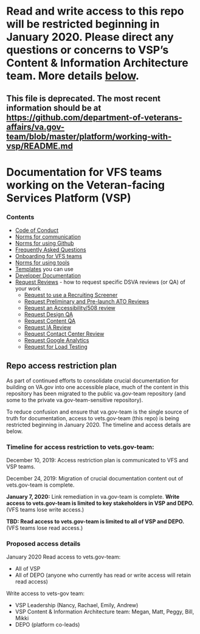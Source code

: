 # Read and write access to this repo will be restricted beginning in January 2020. Please direct any questions or concerns to VSP’s Content & Information Architecture team. More details [below](#repo-access-restriction-plan).

## This file is deprecated. The most recent information should be at https://github.com/department-of-veterans-affairs/va.gov-team/blob/master/platform/working-with-vsp/README.md

# Documentation for VFS teams working on the Veteran-facing Services Platform (VSP)

### Contents
* [Code of Conduct](code-of-conduct.md)
* [Norms for communication](Norms/norms-communication.md)
* [Norms for using Github](Norms/Github/README.md)
* [Frequently Asked Questions](faqs.md)
* [Onboarding for VFS teams](Onboarding)
* [Norms for using tools](Norms/norms-tools.md)
* [Templates](Templates) you can use
* [Developer Documentation](DeveloperDocs)
* [Request Reviews](Request-Reviews) - how to request specific DSVA reviews (or QA) of your work
  * [Request to use a Recruiting Screener](Request-Reviews/request-recruiting-screener.md)
  * [Request Preliminary and Pre-launch ATO Reviews](Request-Reviews/request-ato-reviews.md)
  * [Request an Accessibility/508 review](Request-Reviews/request-508-review.md)
  * [Request Design QA](Request-Reviews/request-design-qa.md)
  * [Request Content QA](Request-Reviews/request-content-qa.md)
  * [Request IA Review](Request-Reviews/request-ia-review.md)
  * [Request Contact Center Review](Request-Reviews/request-contact-center-review.md)  
  * [Request Google Analytics](Request-Reviews/request-google-analytics.md)    
  * [Request for Load Testing](Request-Reviews/request-load-testing.md)    

## Repo access restriction plan 
As part of continued efforts to consolidate crucial documentation for building on VA.gov into one accessible place, much of the content in this repository has been migrated to the public va.gov-team repository (and some to the private va.gov-team-sensitive repository). 

To reduce confusion and ensure that va.gov-team is the single source of truth for documentation, access to vets.gov-team (this repo) is being restricted beginning in January 2020. The timeline and access details are below. 

### Timeline for access restriction to vets.gov-team:

December 10, 2019: Access restriction plan is communicated to VFS and VSP teams.

December 24, 2019: Migration of crucial documentation content out of vets.gov-team is complete. 

**January 7, 2020:** Link remediation in va.gov-team is complete. **Write access to vets.gov-team is limited to key stakeholders in VSP and DEPO.** (VFS teams lose write access.)

**TBD: Read access to vets.gov-team is limited to all of VSP and DEPO.** (VFS teams lose read access.) 

### Proposed access details

January 2020
Read access to vets.gov-team: 
- All of VSP 
- All of DEPO (anyone who currently has read or write access will retain read access)

Write access to vets-gov team: 
- VSP Leadership (Nancy, Rachael, Emily, Andrew) 
- VSP Content & Information Architecture team: Megan, Matt, Peggy, Bill, Mikki
- DEPO (platform co-leads)
